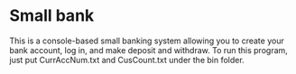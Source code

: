 # Small bank
This is a console-based small banking system allowing you to create your bank account, log in, and make deposit and withdraw. To run this program, just put CurrAccNum.txt
and CusCount.txt under the bin folder.
